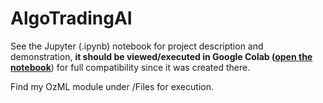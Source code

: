 # AlgoTradingAI
See the Jupyter (.ipynb) notebook for project description and demonstration, **it should be viewed/executed in Google Colab ([open the notebook](http://colab.research.google.com/drive/1mOTbXkcrulDkOrMAoAnBQ_OV3veESunI)**) for full compatibility since it was created there.

Find my OzML module under /Files for execution.
